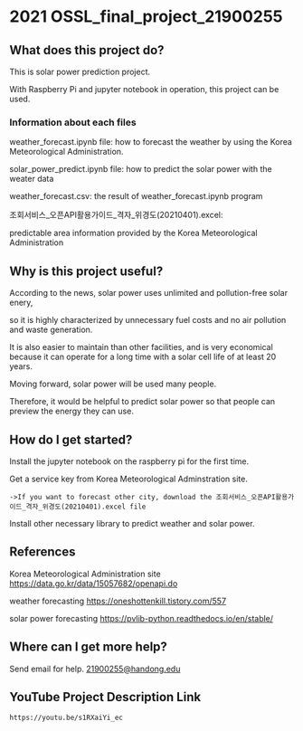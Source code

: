 # 2021 OSSL_final_project_21900255

## What does this project do?

  This is solar power prediction project.
  
  With Raspberry Pi and jupyter notebook in operation, this project can be used.
  
  ### Information about each files
  
  weather_forecast.ipynb file: how to forecast the weather by using the Korea Meteorological Administration. 
  
  solar_power_predict.ipynb file: how to predict the solar power with the weater data
  
  weather_forecast.csv: the result of weather_forecast.ipynb program
  
  조회서비스_오픈API활용가이드_격자_위경도(20210401).excel:
  
  predictable area information provided by the Korea Meteorological Administration
  
## Why is this project useful?

  According to the news, solar power uses unlimited and pollution-free solar enery, 
  
  so it is highly characterized by unnecessary fuel costs and no air pollution and waste generation. 
  
  It is also easier to maintain than other facilities, and is very economical because it can operate for a long time with a solar cell life of at least 20 years.
  
  Moving forward, solar power will be used many people. 
  
  Therefore, it would be helpful to predict solar power so that people can preview the energy they can use.
  

## How do I get started?

  Install the jupyter notebook on the raspberry pi for the first time.
  
  Get a service key from Korea Meteorological Adminstration site.
    
    ->If you want to forecast other city, download the 조회서비스_오픈API활용가이드_격자_위경도(20210401).excel file
  
  Install other necessary library to predict weather and solar power.
  
## References

  Korea Meteorological Administration site
  https://data.go.kr/data/15057682/openapi.do
  
  weather forecasting
  https://oneshottenkill.tistory.com/557
  
  solar power forecasting
  https://pvlib-python.readthedocs.io/en/stable/
  
## Where can I get more help?
  Send email for help. 21900255@handong.edu
  
## YouTube Project Description Link
    https://youtu.be/s1RXaiYi_ec
